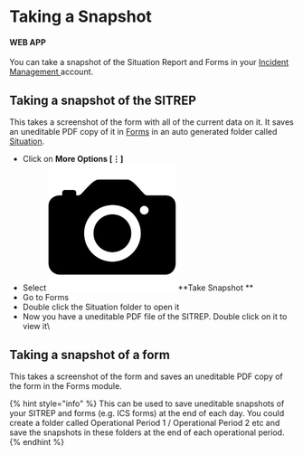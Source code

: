 # Taking a Snapshot

#### WEB APP

You can take a snapshot of the Situation Report and Forms in your [Incident Management ](../getting-started.md)account.

## Taking a snapshot of the SITREP

This takes a screenshot of the form with all of the current data on it. It saves an uneditable PDF copy of it in [Forms](../forms/) in an auto generated folder called [Situation](./).

* Click on **More Options \[⋮]**
* Select ![Image Placeholder](<../../.gitbook/assets/camera icon.png>) **Take Snapshot **
* Go to Forms
* Double click the Situation folder to open it
* Now you have a uneditable PDF file of the SITREP. Double click on it to view it\


## Taking a snapshot of a form

This takes a screenshot of the form and saves an uneditable PDF copy of the form in the Forms module. 

{% hint style="info" %}
This can be used to save uneditable snapshots of your SITREP and forms (e.g. ICS forms) at the end of each day. You could create a folder called Operational Period 1 / Operational Period 2 etc and save the snapshots in these folders at the end of each operational period. 
{% endhint %}
